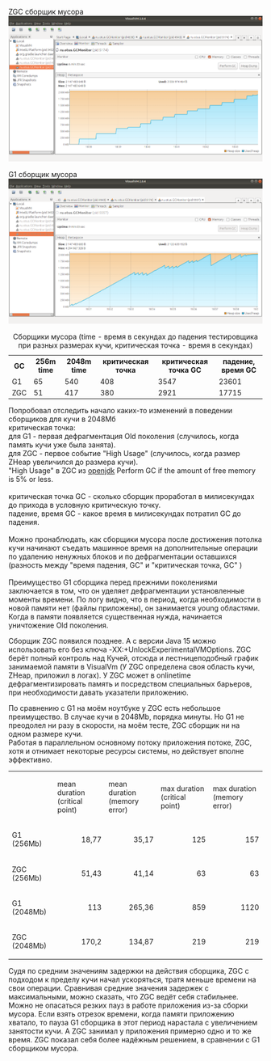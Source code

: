 ZGC сборщик мусора
![img](./ZGC-2048.png)

G1 сборщик мусора
![img](./G1-2048.png)

<table>
<caption>Сборщики мусора (time - время в секундах до падения тестировщика при разных размерах кучи,
критическая точка - время в секундах)</caption>
<tr><th>GC</th><th>256m time</th><th>2048m time</th><th>критическая точка</th><th>критическая точка GC</th><th>падение, время GC</th></tr>
<tr><td>G1</td><td>65</td><td>540</td><td>408</td><td>3547</td><td>23601</td></tr>
<tr><td>ZGC</td><td>51</td><td>417</td><td>380</td><td>2921</td><td>17715</td></tr>
</table>

Попробовал отследить начало каких-то изменений в поведении сборщиков для кучи в 2048Мб<br>
критическая точка:<br>
для G1 - первая дефрагментация Old поколения (случилось, когда память кучи уже была занята).<br>
для ZGC - первое событие "High Usage" (случилось, когда размер ZHeap увеличился до размера кучи).<br>
"High Usage" в ZGC из <a href="https://bugs.openjdk.java.net/browse/JDK-8224185">openjdk</a>  Perform GC if the amount of free memory is 5% or less.<br>
<br>
критическая точка GC - сколько сборщик проработал в милисекундах до прихода в условную критическую точку.<br>
падение, время GC - какое время в милисекундах потратил GC до падения.<br>
<br>
Можно пронаблюдать, как сборщики мусора после достижения потолка кучи начинают съедать машинное время на дополнительные операции по удалению ненужных блоков и по дефрагментации оставшихся (разность между "время падения, GC" и "критическая точка, GC" )
<br>
<br>
Преимущество G1 сборщика перед прежними поколениями заключается в том, что он уделяет дефрагментации установленные моменты времени.
По логу видно, что в период, когда необходимости в новой памяти нет (файлы приложены), он занимается young областями. Когда в памяти появляется существенная нужда, начинается уничтожение Old поколения.

Сборщик ZGC появился позднее. А с версии Java 15 можно использовать его без ключа -XX:+UnlockExperimentalVMOptions.
ZGC берёт полный контроль над Кучей, отсюда и лестницеподобный график занимаемой памяти в VisualVm (У ZGC определена своя область кучи, ZHeap, приложил в логах). У ZGC может в onlinetime дефрагментизировать память и посредством специальных барьеров, при необходимости давать указатели приложению.

По сравнению с G1 на моём ноутбуке у ZGC есть небольшое преимущество. В случае кучи в 2048Mb, порядка минуты. Но G1 не преодолел ни разу в скорости, на моём тесте, ZGC сборщик ни на одном размере кучи.
<br>
Работая в параллельном основному потоку приложения потоке, ZGC, хотя и отнимает некоторые ресурсы системы, но действует вполне эффективно.

<table border="0" cellspacing="0" cellpadding="0" class="ta1"><colgroup><col width="115"/><col width="209"/><col width="200"/><col width="217"/><col width="209"/></colgroup><tr class="ro1"><td style="text-align:left;width:26.23mm; " class="Default"> </td><td style="text-align:left;width:47.73mm; " class="Default"><p>mean duration (critical point)</p></td><td style="text-align:left;width:45.83mm; " class="Default"><p>mean duration (memory error)</p></td><td style="text-align:left;width:49.64mm; " class="Default"><p>max duration (critical point)</p></td><td style="text-align:left;width:47.73mm; " class="Default"><p>max duration (memory error)</p></td></tr><tr class="ro1"><td style="text-align:left;width:26.23mm; " class="Default"><p>G1 (256Mb)</p></td><td style="text-align:right; width:47.73mm; " class="Default"><p>18,77</p></td><td style="text-align:right; width:45.83mm; " class="Default"><p>35,17</p></td><td style="text-align:right; width:49.64mm; " class="Default"><p>125</p></td><td style="text-align:right; width:47.73mm; " class="Default"><p>157</p></td></tr><tr class="ro1"><td style="text-align:left;width:26.23mm; " class="Default"><p>ZGC (256Mb)</p></td><td style="text-align:right; width:47.73mm; " class="Default"><p>51,43</p></td><td style="text-align:right; width:45.83mm; " class="Default"><p>41,14</p></td><td style="text-align:right; width:49.64mm; " class="Default"><p>63</p></td><td style="text-align:right; width:47.73mm; " class="Default"><p>63</p></td></tr><tr class="ro1"><td style="text-align:left;width:26.23mm; " class="Default"><p>G1 (2048Mb)</p></td><td style="text-align:right; width:47.73mm; " class="Default"><p>113</p></td><td style="text-align:right; width:45.83mm; " class="Default"><p>265,36</p></td><td style="text-align:right; width:49.64mm; " class="Default"><p>859</p></td><td style="text-align:right; width:47.73mm; " class="Default"><p>1120</p></td></tr><tr class="ro1"><td style="text-align:left;width:26.23mm; " class="Default"><p>ZGC (2048Mb)</p></td><td style="text-align:right; width:47.73mm; " class="Default"><p>170,2</p></td><td style="text-align:right; width:45.83mm; " class="Default"><p>134,87</p></td><td style="text-align:right; width:49.64mm; " class="Default"><p>219</p></td><td style="text-align:right; width:47.73mm; " class="Default"><p>219</p></td></tr></table>

Судя по средним значениям задержки на действия сборщика, ZGC с подходом к пределу кучи начал ускоряться, тратя меньше времени на свои операции.
Сравнивая средние значения задержек с максимальными, можно сказать, что ZGC ведёт себя стабильнее. Можно не опасаться резких пауз в работе приложения из-за сборки мусора.
Если взять отрезок времени, когда памяти приложению хватало, то пауза G1 сборщика в этот период нарастала с увеличением занятости кучи. А ZGC занимал у приложения примерно одно и то же время.
ZGC показал себя более надёжным решением, в сравнении с G1 сборщиком мусора. 